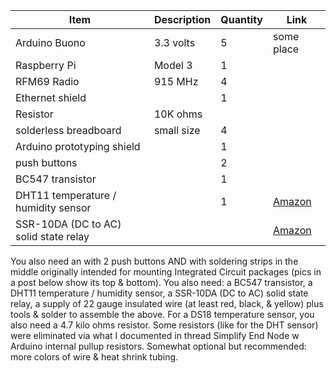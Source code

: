 |Item|Description|Quantity|Link|
|-----|-----|-----|-----|
|Arduino Buono|3.3 volts|5|some place|
|Raspberry Pi| Model 3|1||
|RFM69 Radio|915 MHz|4||
|Ethernet shield||1||
|Resistor|10K ohms|||
|solderless breadboard|small size|4||
|Arduino prototyping shield||1|
|push buttons||2|
|BC547 transistor||1|
|DHT11 temperature / humidity sensor||1|[Amazon](https://www.amazon.com/HiLetgo-Temperature-Humidity-Digital-3-3V-5V/dp/B01DKC2GQ0/ref=sxin_3_ac_d_rm?ac_md=0-0-ZGh0MTE%3D-ac_d_rm&keywords=dht11&pd_rd_i=B01DKC2GQ0&pd_rd_r=e129c17b-a9ec-4fe0-8da0-faf94b77ca16&pd_rd_w=sANlU&pd_rd_wg=Ws4jx&pf_rd_p=6d29ef56-fc35-411a-8a8e-7114f01518f7&pf_rd_r=V4ZPSEPD40EYER15Q2SP&psc=1&qid=1574912967)|
|SSR-10DA (DC to AC) solid state relay|||[Amazon](https://www.amazon.com/uxcell-ASH-10DA-3-32VDC-480VAC-Authorized/dp/B01LYKLD1A/ref=sr_1_fkmr0_1?keywords=SSR-10DA%2B10A%2BDC%2B3.2-32V%2Bto%2BAC%2B24V-380V%2BSSR%2BSolid%2BState%2BRelay&qid=1574912717&sr=8-1-fkmr0&th=1)|



 You also need an  with 2 push buttons AND with soldering strips in the middle originally intended for mounting Integrated Circuit packages (pics in a post below show its top & bottom). You also need:  a BC547 transistor, a DHT11 temperature / humidity sensor, a SSR-10DA (DC to AC) solid state relay, a supply of 22 gauge insulated wire (at least red, black, & yellow) plus tools & solder to assemble the above.  For a DS18 temperature sensor, you also need a 4.7 kilo ohms resistor. Some resistors (like for the DHT sensor) were eliminated via what I documented in thread Simplify End Node w Arduino internal pullup resistors.  Somewhat optional but recommended: more colors of wire & heat shrink tubing.
